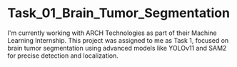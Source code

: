 # Task_01_Brain_Tumor_Segmentation
I'm currently working with ARCH Technologies as part of their Machine Learning Internship. This project was assigned to me as Task 1, focused on brain tumor segmentation using advanced models like YOLOv11 and SAM2 for precise detection and localization.
